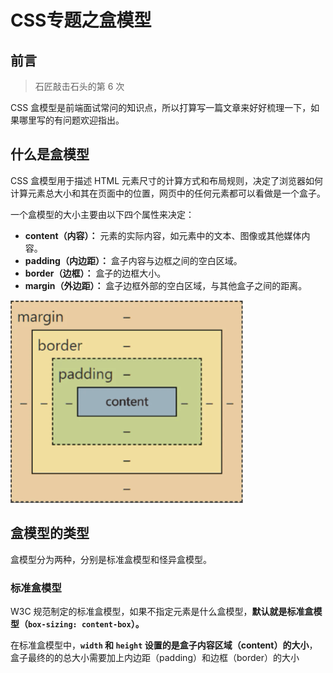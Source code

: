 # CSS专题之盒模型



## 前言

> 石匠敲击石头的第 6 次

CSS 盒模型是前端面试常问的知识点，所以打算写一篇文章来好好梳理一下，如果哪里写的有问题欢迎指出。



## 什么是盒模型

CSS 盒模型用于描述 HTML 元素尺寸的计算方式和布局规则，决定了浏览器如何计算元素总大小和其在页面中的位置，网页中的任何元素都可以看做是一个盒子。

一个盒模型的大小主要由以下四个属性来决定：

- **content（内容）：** 元素的实际内容，如元素中的文本、图像或其他媒体内容。
- **padding（内边距）：** 盒子内容与边框之间的空白区域。
- **border（边框）：** 盒子的边框大小。
- **margin（外边距）：** 盒子边框外部的空白区域，与其他盒子之间的距离。

![image-20250403083811875](images/image-20250403083811875.png)



## 盒模型的类型

盒模型分为两种，分别是标准盒模型和怪异盒模型。



### 标准盒模型

W3C 规范制定的标准盒模型，如果不指定元素是什么盒模型，**默认就是标准盒模型（`box-sizing: content-box`）。**

在标准盒模型中，**`width` 和 `height` 设置的是盒子内容区域（content）的大小**，盒子最终的的总大小需要加上内边距（padding）和边框（border）的大小

